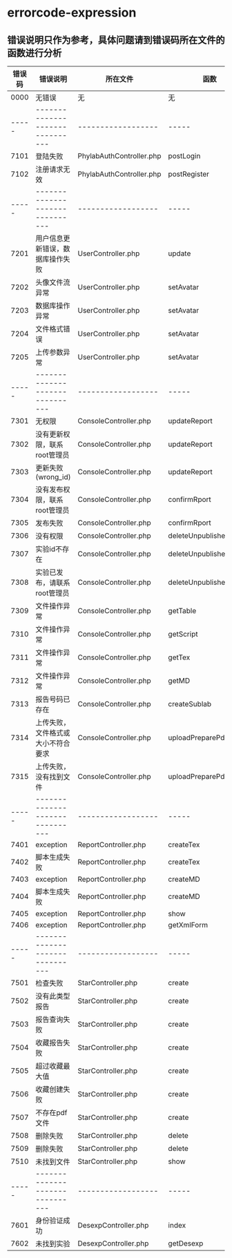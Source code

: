 
errorcode-expression
====
错误说明只作为参考，具体问题请到错误码所在文件的函数进行分析
---------


错误码|错误说明                       |所在文件           |函数
-----|-------------------------------|------------------|-----
0000 |无错误                         |无                 |无
-----|-------------------------------|------------------|-----
7101|登陆失败|PhylabAuthController.php|postLogin
7102|注册请求无效|PhylabAuthController.php|postRegister
-----|-------------------------------|------------------|-----
7201|用户信息更新错误，数据库操作失败   |UserController.php|update
7202|头像文件流异常                   |UserController.php|setAvatar
7203|数据库操作异常                   |UserController.php|setAvatar
7204|文件格式错误                     |UserController.php|setAvatar
7205|上传参数异常                     |UserController.php|setAvatar
-----|-------------------------------|------------------|-----
7301|无权限                           |ConsoleController.php|updateReport
7302|没有更新权限，联系root管理员       |ConsoleController.php|updateReport
7303|更新失败(wrong_id)                |ConsoleController.php|updateReport
7304|没有发布权限，联系root管理员        |ConsoleController.php|confirmRport
7305|发布失败                          |ConsoleController.php|confirmRport
7306|没有权限                          |ConsoleController.php|deleteUnpublishedReport
7307|实验id不存在                          |ConsoleController.php|deleteUnpublishedReport
7308|实验已发布，请联系root管理员         |ConsoleController.php|deleteUnpublishedReport
7309|文件操作异常                     |ConsoleController.php|getTable
7310|文件操作异常|ConsoleController.php|getScript
7311|文件操作异常|ConsoleController.php|getTex
7312|文件操作异常|ConsoleController.php|getMD
7313|报告号码已存在|ConsoleController.php|createSublab
7314|上传失败，文件格式或大小不符合要求|ConsoleController.php|uploadPreparePdf
7315|上传失败，没有找到文件|ConsoleController.php|uploadPreparePdf
-----|-------------------------------|------------------|-----
7401|exception|ReportController.php|createTex
7402|脚本生成失败|ReportController.php|createTex
7403|exception|ReportController.php|createMD
7404|脚本生成失败|ReportController.php|createMD
7405|exception|ReportController.php|show
7406|exception|ReportController.php|getXmlForm
-----|-------------------------------|------------------|-----
7501|检查失败|StarController.php|create
7502|没有此类型报告|StarController.php|create
7503|报告查询失败|StarController.php|create
7504|收藏报告失败|StarController.php|create
7505|超过收藏最大值|StarController.php|create
7506|收藏创建失败|StarController.php|create
7507|不存在pdf文件|StarController.php|create
7508|删除失败|StarController.php|delete
7509|删除失败|StarController.php|delete
7510|未找到文件|StarController.php|show
-----|-------------------------------|------------------|-----
7601|身份验证成功|DesexpController.php|index
7602|未找到实验|DesexpController.php|getDesexp


